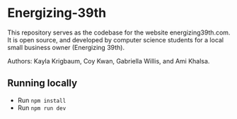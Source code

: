 # Energizing-39th
This repository serves as the codebase for the website energizing39th.com. It is open source, and developed by computer science students for a local small business owner (Energizing 39th). 

Authors: Kayla Krigbaum, Coy Kwan, Gabriella Willis, and Ami Khalsa. 

## Running locally
- Run `npm install`
- Run `npm run dev`
